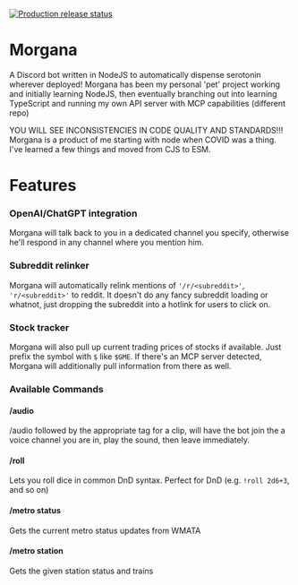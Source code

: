 [![Production release status](https://github.com/asubowo/morgana/actions/workflows/prod.workflow.yml/badge.svg?branch=master)](https://github.com/asubowo/morgana/actions/workflows/prod.workflow.yml)
# Morgana
A Discord bot written in NodeJS to automatically dispense serotonin wherever deployed!
Morgana has been my personal 'pet' project working and initially learning NodeJS, then eventually branching out into learning TypeScript and running my own API server with MCP capabilities (different repo)

YOU WILL SEE INCONSISTENCIES IN CODE QUALITY AND STANDARDS!!! Morgana is a product of me starting with node when COVID was a thing. I've learned a few things and moved from CJS to ESM.

# Features
### OpenAI/ChatGPT integration
Morgana will talk back to you in a dedicated channel you specify, otherwise he'll respond in any channel where you mention him.

### Subreddit relinker
Morgana will automatically relink mentions of `'/r/<subreddit>'`, `'r/<subreddit>'` to reddit. It doesn't do any fancy subreddit loading or whatnot, just dropping the subreddit into a hotlink for users to click on.

### Stock tracker
Morgana will also pull up current trading prices of stocks if available. Just prefix the symbol with `$` like `$GME`. If there's an MCP server detected, Morgana will additionally pull information from there as well.

### Available Commands
#### /audio
/audio followed by the appropriate tag for a clip, will have the bot join the a voice channel you are in, play the sound, then leave immediately. 
#### /roll
Lets you roll dice in common DnD syntax. Perfect for DnD (e.g. `!roll 2d6+3`, and so on)
#### /metro status
Gets the current metro status updates from WMATA
#### /metro station <station name>
Gets the given station status and trains
